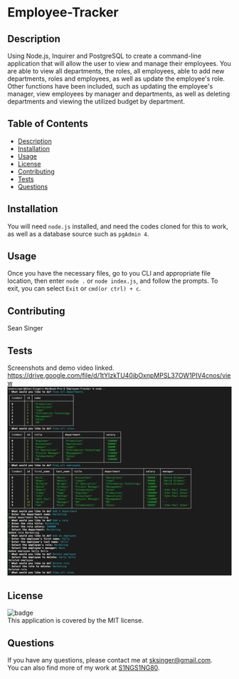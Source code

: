# Employee-Tracker

## Description
Using Node.js, Inquirer and PostgreSQL to create a command-line application that will allow the user to view and manage their employees. You are able to view all departments, the roles, all employees, able to add new departments, roles and employees, as well as update the employee's role. Other functions have been included, such as updating the employee's manager, view employees by manager and departments, as well as deleting departments and viewing the utilized budget by department.

## Table of Contents
- [Description](#description)
- [Installation](#installation)
- [Usage](#usage)
- [License](#license)
- [Contributing](#contributing)
- [Tests](#tests)
- [Questions](#questions)

## Installation
You will need `node.js` installed, and need the codes cloned for this to work, as well as a database source such as `pgAdmin 4`. 

## Usage
Once you have the necessary files, go to you CLI and appropriate file location, then enter `node .` or `node index.js`, and follow the prompts. To exit, you can select `Exit` or `cmd(or ctrl) + c`.

## Contributing
Sean Singer

## Tests
Screenshots and demo video linked.
https://drive.google.com/file/d/1tYIzkTU40ibOxnpMPSL37OW1PIV4cnos/view
![alt text](<Screenshot 2024-07-10 at 16.19.29.png>)

## License
![badge](https://img.shields.io/badge/license-MIT-brightgreen)
<br />
This application is covered by the MIT license. 

## Questions
If you have any questions, please contact me at [sksinger@gmail.com](mailto:sksinger@gmail.com).
<br />
You can also find more of my work at [S1NGS1NG80](https://github.com/S1NGS1NG80).
